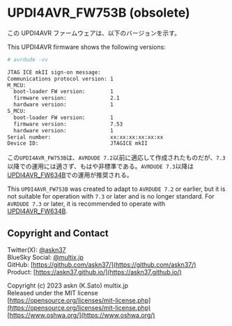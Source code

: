 # UPDI4AVR_FW753B (obsolete)

この UPDI4AVR ファームウェアは、以下のバージョンを示す。

This UPDI4AVR firmware shows the following versions:

```sh
# avrdude -vv

JTAG ICE mkII sign-on message:
Communications protocol version: 1
M_MCU:
  boot-loader FW version:        1
  firmware version:              2.1
  hardware version:              1
S_MCU:
  boot-loader FW version:        1
  firmware version:              7.53
  hardware version:              1
Serial number:                   xx:xx:xx:xx:xx:xx
Device ID:                       JTAGICE mkII
```

この`UPDI4AVR_FW753B`は、`AVRDUDE 7.2`以前に適応して作成されたものだが、`7.3`以降での運用には適さず、もはや非標準である。`AVRDUDE 7.3`以降は [UPDI4AVR_FW634B](../UPDI4AVR_FW634B/)での運用が推奨される。

This `UPDI4AVR_FW753B` was created to adapt to `AVRDUDE 7.2` or earlier, but it is not suitable for operation with `7.3` or later and is no longer standard. For `AVRDUDE 7.3` or later, it is recommended to operate with [UPDI4AVR_FW634B](../UPDI4AVR_FW634B/).

## Copyright and Contact

Twitter(X): [@askn37](https://twitter.com/askn37) \
BlueSky Social: [@multix.jp](https://bsky.app/profile/multix.jp) \
GitHub: [https://github.com/askn37/](https://github.com/askn37/) \
Product: [https://askn37.github.io/](https://askn37.github.io/)

Copyright (c) 2023 askn (K.Sato) multix.jp \
Released under the MIT license \
[https://opensource.org/licenses/mit-license.php](https://opensource.org/licenses/mit-license.php) \
[https://www.oshwa.org/](https://www.oshwa.org/)

